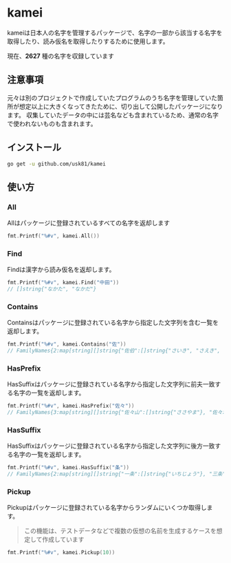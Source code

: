 # kamei

kameiは日本人の名字を管理するパッケージで、名字の一部から該当する名字を取得したり、読み仮名を取得したりするために使用します。

現在、**2627** 種の名字を収録しています

## 注意事項

元々は別のプロジェクトで作成していたプログラムのうち名字を管理していた箇所が想定以上に大きくなってきたために、切り出して公開したパッケージになります。
収集していたデータの中には芸名なども含まれているため、通常の名字で使われないものも含まれます。

## インストール

```sh
go get -u github.com/usk81/kamei
```

## 使い方


### All

Allはパッケージに登録されているすべての名字を返却します

```Go
fmt.Printf("%#v", kamei.All())
```

### Find

Findは漢字から読み仮名を返却します。

```Go
fmt.Printf("%#v", kamei.Find("中田"))
// []string{"なかた", "なかだ"}
```

### Contains

Containsはパッケージに登録されている名字から指定した文字列を含む一覧を返却します。

```Go
fmt.Printf("%#v", kamei.Contains("佐"))
// FamilyNames{2:map[string][]string{"佐伯":[]string{"さいき", "さえき", "さはく", "さへき"}, "佐倉":[]string{"さくら", "さのくら"}, "佐原":[]string{"さはら", "さわら"}, "佐山":[]string{"さやま"}, "佐川":[]string{"さかわ", "さがわ"}, "佐田":[]string{"さた", "さだ"}, "佐藤":[]string{"さとう"}, "佐賀":[]string{"さか", "さが"}, "佐野":[]string{"さの"}}, 3:map[string][]string{"亜佐倉":[]string{"あさくら"}, "佐々山":[]string{"ささやま"}, "佐々木":[]string{"ささき"}, "佐久間":[]string{"さくま"}, "宇佐美":[]string{"うさみ"}}}
```

### HasPrefix 

HasSuffixはパッケージに登録されている名字から指定した文字列に前夫一致する名字の一覧を返却します。

```Go
fmt.Printf("%#v", kamei.HasPrefix("佐々"))
// FamilyNames{3:map[string][]string{"佐々山":[]string{"ささやま"}, "佐々木":[]string{"ささき"}}}
```

### HasSuffix

HasSuffixはパッケージに登録されている名字から指定した文字列に後方一致する名字の一覧を返却します。

```Go
fmt.Printf("%#v", kamei.HasSuffix("条"))
// FamilyNames{2:map[string][]string{"一条":[]string{"いちじょう"}, "三条":[]string{"さんじょう"}, "上条":[]string{"うえじょう", "かみしょう", "かみじょう", "じょうじょう"}, "九条":[]string{"くじょう"}, "五条":[]string{"ごじょう"}, "北条":[]string{"ほじょう", "きたじょう", "ほうしょう", "ほうじょう", "ほくじゅう", "ほくじょう"}, "南条":[]string{"なんじょう"}, "斉条":[]string{"さいじょう"}, "斎条":[]string{"さいじょう"}, "新条":[]string{"しんじょう"}, "東条":[]string{"とうじょう"}, "西条":[]string{"さいじょう", "にしじょう"}, "齊条":[]string{"さいじょう"}, "齋条":[]string{"さいじょう"}}, 3:map[string][]string{"東十条":[]string{"ひがしじゅうじょう"}}}
```

### Pickup

Pickupはパッケージに登録されている名字からランダムにいくつか取得します。

> この機能は、テストデータなどで複数の仮想の名前を生成するケースを想定して作成しています

```Go
fmt.Printf("%#v", kamei.Pickup(10))
```
